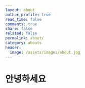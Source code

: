 ```yaml
---
layout: about
author_profile: true
read_time: false
comments: true
share: false
related: false
permalink: about/
category: abouts
header:
  image: /assets/images/about.jpg
---
```



# 안녕하세요
